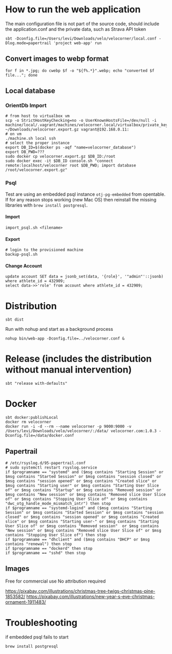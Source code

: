 # How to run the web application
The main configuration file is not part of the source code, should include the application.conf and the private data, such as Strava API token
```shell script
sbt -Dconfig.file=/Users/levi/Downloads/velo/velocorner/local.conf -Dlog.mode=papertrail 'project web-app' run
```

## Convert images to webp format
```shell script
for f in *.jpg; do cwebp $f -o "${f%.*}".webp; echo "converted $f file..."; done
```

## Local database
### OrientDb Import
```shell script
# from host to virtualbox vm
scp -o StrictHostKeyChecking=no -o UserKnownHostsFile=/dev/null -i machine/local/.vagrant/machines/velocorner.local/virtualbox/private_key ~/Downloads/velocorner.export.gz vagrant@192.168.0.11:
# on vm
./machine.sh local ssh
# select the proper instance
export DB_ID=$(docker ps -aqf "name=velocorner_database")
export DB_PWD=???
sudo docker cp velocorner.export.gz $DB_ID:/root
sudo docker exec -it $DB_ID console.sh "connect remote:localhost/velocorner root $DB_PWD; import database /root/velocorner.export.gz"
```
### Psql
Test are using an embedded psql instance `otj-pg-embedded` from opentable.
If for any reason stops working (new Mac OS) then reinstall the missing libraries with `brew install postgresql`.
#### Import
```shell script
import_psql.sh <filename>
```
#### Export
```shell script
# login to the provisioned machine
backup-psql.sh
```
#### Change Account
```shell script
update account SET data = jsonb_set(data, '{role}', '"admin"'::jsonb) where athlete_id = 432909;
select data->>'role' from account where athlete_id = 432909;
```

# Distribution
```shell script
sbt dist
```
Run with nohup and start as a background process
```shell script
nohup bin/web-app -Dconfig.file=../velocorner.conf &
```

# Release (includes the distribution without manual intervention)
```shell script
sbt "release with-defaults"
```

# Docker
```shell script
sbt docker:publishLocal
docker rm velocorner
docker run -i -d --rm --name velocorner -p 9000:9000 -v /Users/levi/Downloads/velo/velocorner/:/data/ velocorner.com:1.0.3 -Dconfig.file=/data/docker.conf
```

## Papertrail
```shell script
# /etc/rsyslog.d/95-papertrail.conf
# sudo systemctl restart rsyslog.service
if $programname == "systemd" and ($msg contains "Starting Session" or $msg contains "Started Session" or $msg contains "session closed" or $msg contains "session opened" or $msg contains "Created slice" or $msg contains "Starting user" or $msg contains "Starting User Slice of" or $msg contains "Startup" or $msg contains "Removed session" or $msg contains "New session" or $msg contains "Removed slice User Slice of" or $msg contains "Stopping User Slice of" or $msg contains "dwc_otg_handle_mode_mismatch_intr") then stop
if $programname == "systemd-logind" and ($msg contains "Starting Session" or $msg contains "Started Session" or $msg contains "session closed" or $msg contains "session opened" or $msg contains "Created slice" or $msg contains "Starting user-" or $msg contains "Starting User Slice of" or $msg contains "Removed session"  or $msg contains "New session" or $msg contains "Removed slice User Slice of" or $msg contains "Stopping User Slice of") then stop
if $programname == "dhclient" and ($msg contains "DHCP" or $msg contains "renewal") then stop
if $programname == "dockerd" then stop
if $programname == "sshd" then stop
```

## Images
Free for commercial use
No attribution required

https://pixabay.com/illustrations/christmas-tree-twigs-christmas-pine-1853582/
https://pixabay.com/illustrations/new-year-s-eve-christmas-ornament-1911483/

# Troubleshooting
if embedded psql fails to start
```shell script
brew install postgresql
```